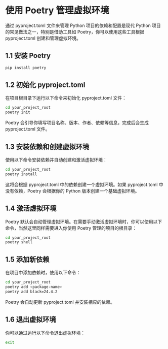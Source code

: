 # 使用 Poetry 管理虚拟环境
通过 pyproject.toml 文件来管理 Python 项目的依赖和配置是现代 Python 项目的常见做法之一，特别是借助工具如 Poetry，你可以使用这些工具根据 pyproject.toml 创建和管理虚拟环境。

## 1.1 安装 Poetry

```bash
pip install poetry
```

## 1.2 初始化 pyproject.toml
在项目根目录下运行以下命令来初始化 pyproject.toml 文件：
```bash
cd your_project_root
poetry init
```
Poetry 会引导你填写项目名称、版本、作者、依赖等信息，完成后会生成 pyproject.toml 文件。

## 1.3 安装依赖和创建虚拟环境
使用以下命令安装依赖并自动创建和激活虚拟环境：
```bash
cd your_project_root
poetry install
```
这将会根据 pyproject.toml 中的依赖创建一个虚拟环境。如果 pyproject.toml 中没有依赖，Poetry 会根据你的 Python 版本创建一个基础虚拟环境。

## 1.4 激活虚拟环境
Poetry 默认会自动管理虚拟环境。在需要手动激活虚拟环境时，你可以使用以下命令，当然这里同样需要进入你使用 Poetry 管理的项目的根目录：
```bash
cd your_project_root
poetry shell
```

## 1.5 添加新依赖
在项目中添加依赖时，使用以下命令：

```bash
cd your_project_root
poetry add <package-name>
poetry add black=24.4.2
```
Poetry 会自动更新 pyproject.toml 并安装相应的依赖。

## 1.6 退出虚拟环境
你可以通过运行以下命令退出虚拟环境：
```bash
exit
```